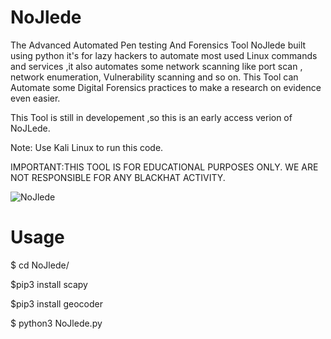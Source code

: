 # NoJlede
The Advanced Automated Pen testing And Forensics Tool NoJlede built using python it's for lazy hackers to automate most used Linux commands and services ,it also automates some network scanning like port scan , network enumeration, Vulnerability scanning and so on. This Tool can Automate some Digital Forensics practices to make a research on evidence even easier.

This Tool is still in developement ,so this is an early access verion of NoJLede.


Note: Use Kali Linux to run this code.  

IMPORTANT:THIS TOOL IS FOR EDUCATIONAL PURPOSES ONLY.
WE ARE NOT RESPONSIBLE FOR ANY BLACKHAT ACTIVITY. 


![NoJlede](https://user-images.githubusercontent.com/30495066/65921086-18ab7480-e396-11e9-9607-d07857a38dd5.png)












# Usage
$ cd NoJlede/

$pip3 install scapy

$pip3 install geocoder

$ python3 NoJlede.py



